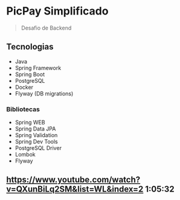 # PicPay Simplificado

> Desafio de Backend

## Tecnologias

- Java
- Spring Framework
- Spring Boot
- PostgreSQL
- Docker
- Flyway (DB migrations)

### Bibliotecas

- Spring WEB
- Spring Data JPA
- Spring Validation
- Spring Dev Tools
- PostgreSQL Driver
- Lombok
- Flyway

## https://www.youtube.com/watch?v=QXunBiLq2SM&list=WL&index=2 1:05:32
